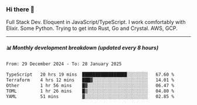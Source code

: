 ### Hi there 👋

Full Stack Dev. Eloquent in JavaScript/TypeScript. I work comfortably with Elixir. Some Python. Trying to get into Rust, Go and Crystal. AWS, GCP.

***

##### 📊 Monthly development breakdown (updated every 8 hours)

<!--START_SECTION:waka-->

```txt
From: 29 December 2024 - To: 28 January 2025

TypeScript   20 hrs 19 mins  █████████████████░░░░░░░░   67.60 %
Terraform    4 hrs 12 mins   ███▓░░░░░░░░░░░░░░░░░░░░░   14.01 %
Other        1 hr 56 mins    █▓░░░░░░░░░░░░░░░░░░░░░░░   06.47 %
TOML         1 hr 26 mins    █▒░░░░░░░░░░░░░░░░░░░░░░░   04.80 %
YAML         51 mins         ▓░░░░░░░░░░░░░░░░░░░░░░░░   02.85 %
```

<!--END_SECTION:waka-->
